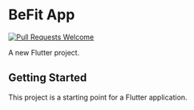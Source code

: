 # BeFit App

[![Pull Requests Welcome](https://img.shields.io/badge/PRs-welcome-brightgreen.svg?style=flat)](http://makeapullrequest.com)

A new Flutter project.

## Getting Started

This project is a starting point for a Flutter application.
